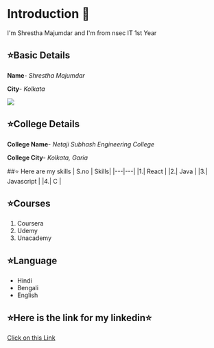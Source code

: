 ![]()

# Introduction 🚀
I'm Shrestha Majumdar and I'm from nsec IT 1st Year

## ⭐Basic Details
**Name**- *Shrestha Majumdar*

**City**- *Kolkata*

<img src="https://img.icons8.com/bubbles/50/000000/kolkata.png"/>

## ⭐College Details
**College Name**- *Netaji Subhash Engineering College*

**College City**- *Kolkata, Garia*

##⭐ Here are my skills
| S.no | Skills|
|---|---|
|1.| React |
|2.| Java |
|3.| Javascript |
|4.| C |

## ⭐Courses
1. Coursera
2. Udemy
3. Unacademy

## ⭐Language
- Hindi
- Bengali
- English

## ⭐Here is the link for my linkedin⭐
[Click on this Link](https://www.linkedin.com/in/shrestha-majumdar-7085b0221)

